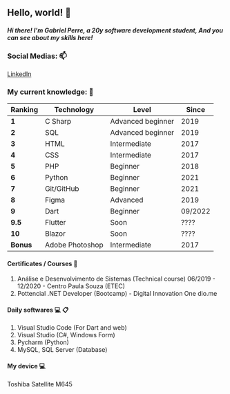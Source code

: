 ## Hello, world! 👋

##### Hi there! I'm Gabriel Perre, a 20y software development student, And you can see about my skills here!

### Social Medias: :mailbox:	
[LinkedIn](https://www.linkedin.com/in/gabriel-c%C3%A2mara-11aa5a203/)

### My current knowledge: :briefcase:	

| Ranking | Technology | Level | Since |
| --- | --- | --- | --- |
| **1** | C Sharp | Advanced beginner| 2019 |
| **2** | SQL | Advanced beginner | 2019 |
| **3** | HTML | Intermediate | 2017 |
| **4** | CSS | Intermediate | 2017 |
| **5** | PHP | Beginner | 2018 |
| **6** | Python | Beginner | 2021 |
| **7** | Git/GitHub | Beginner | 2021 |
| **8** | Figma | Advanced | 2019 |
| **9** | Dart | Beginner | 09/2022 |
| **9.5** | Flutter | Soon | ???? |
| **10** | Blazor | Soon | ???? |
| **Bonus** | Adobe Photoshop| Intermediate | 2017 |

#### Certificates / Courses :file_folder:	
  1. Análise e Desenvolvimento de Sistemas (Technical course) 06/2019 - 12/2020
    - Centro Paula Souza (ETEC)
  2. Pottencial .NET Developer (Bootcamp)
    - Digital Innovation One dio.me
    
#### Daily softwares :computer: :clipboard:	
  1. Visual Studio Code (For Dart and web)
  2. Visual Studio (C#, Windows Form)
  3. Pycharm (Python)
  4. MySQL, SQL Server (Database)
    
 #### My device :computer:
  Toshiba Satellite M645
